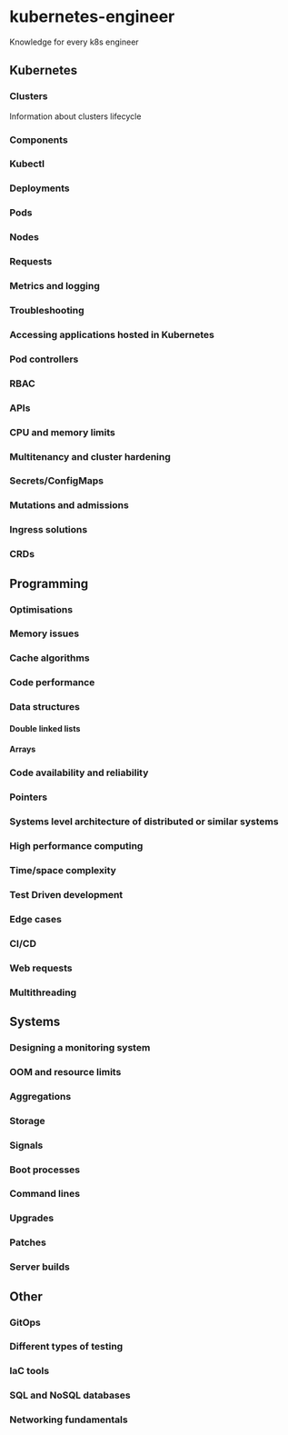# kubernetes-engineer
Knowledge for every k8s engineer

## Kubernetes
### Clusters
Information about clusters lifecycle
### Components
### Kubectl
### Deployments
### Pods
### Nodes
### Requests
### Metrics and logging
### Troubleshooting
### Accessing applications hosted in Kubernetes
### Pod controllers
### RBAC
### APIs
### CPU and memory limits
### Multitenancy and cluster hardening
### Secrets/ConfigMaps
### Mutations and admissions
### Ingress solutions
### CRDs

## Programming
### Optimisations
### Memory issues 
### Cache algorithms
### Code performance
### Data structures
#### Double linked lists
#### Arrays
### Code availability and reliability
### Pointers
### Systems level architecture of distributed or similar systems
### High performance computing
### Time/space complexity
### Test Driven development 
### Edge cases
### CI/CD
### Web requests
### Multithreading

## Systems
### Designing a monitoring system
### OOM and resource limits
### Aggregations
### Storage
### Signals
### Boot processes
### Command lines
### Upgrades
### Patches
### Server builds

## Other
### GitOps
### Different types of testing
### IaC tools
### SQL and NoSQL databases
### Networking fundamentals

